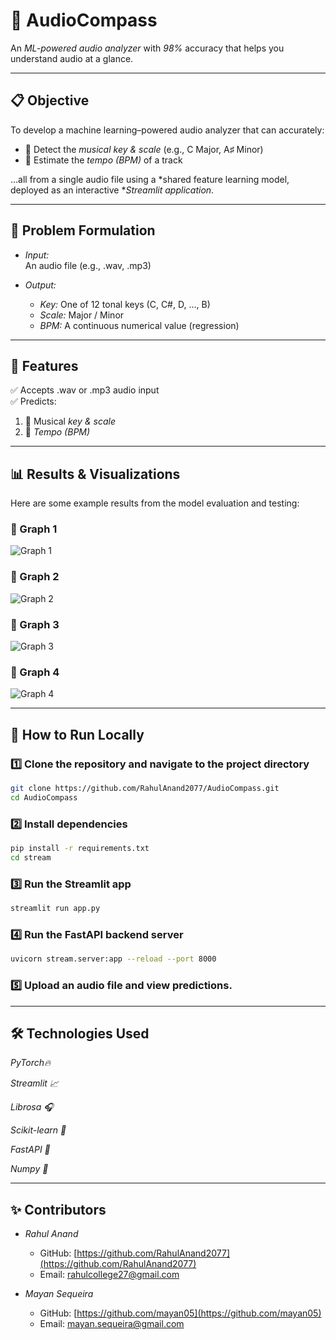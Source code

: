 # 🎵 AudioCompass

An *ML-powered audio analyzer* with *98%* accuracy that helps you understand audio at a glance.

---

## 📋 Objective

To develop a machine learning–powered audio analyzer that can accurately:

- 🎼 Detect the *musical key & scale* (e.g., C Major, A♯ Minor)
- 🎵 Estimate the *tempo (BPM)* of a track

…all from a single audio file using a *shared feature learning model, deployed as an interactive **Streamlit application*.

---

## 🧩 Problem Formulation

- *Input:*  
  An audio file (e.g., .wav, .mp3)

- *Output:*
  - *Key:* One of 12 tonal keys (C, C#, D, …, B)
  - *Scale:* Major / Minor
  - *BPM:* A continuous numerical value (regression)

---

## 🚀 Features

✅ Accepts .wav or .mp3 audio input  
✅ Predicts:
  1. 🎼 Musical *key & scale*
  2. 🎵 *Tempo (BPM)*

---

## 📊 Results & Visualizations

Here are some example results from the model evaluation and testing:

### 🔷 Graph 1
![Graph 1](readme_graphs/graph_1.png)

### 🔷 Graph 2
![Graph 2](readme_graphs/graph_2.png)

### 🔷 Graph 3
![Graph 3](readme_graphs/graph_3.png)

### 🔷 Graph 4
![Graph 4](readme_graphs/graph_4.png)

---

## 📂 How to Run Locally

### 1️⃣ Clone the repository and navigate to the project directory

```bash
git clone https://github.com/RahulAnand2077/AudioCompass.git
cd AudioCompass
```

### 2️⃣ Install dependencies

```bash
pip install -r requirements.txt
cd stream
```

### 3️⃣ Run the Streamlit app

```bash
streamlit run app.py
```

### 4️⃣ Run the FastAPI backend server

```bash
uvicorn stream.server:app --reload --port 8000
```

### 5️⃣ Upload an audio file and view predictions.

---

## 🛠 Technologies Used
*PyTorch🔥*

*Streamlit 📈*

*Librosa 🎧*

*Scikit-learn 🔬*

*FastAPI 🍃*

*Numpy 🔢*

---

## ✨ Contributors

- *Rahul Anand*
  - GitHub: [https://github.com/RahulAnand2077](https://github.com/RahulAnand2077)
  - Email: [rahulcollege27@gmail.com](mailto:rahulcollege27@gmail.com)

- *Mayan Sequeira*
  - GitHub: [https://github.com/mayan05](https://github.com/mayan05)
  - Email: [mayan.sequeira@gmail.com](mailto:mayan.sequeira@gmail.com)
